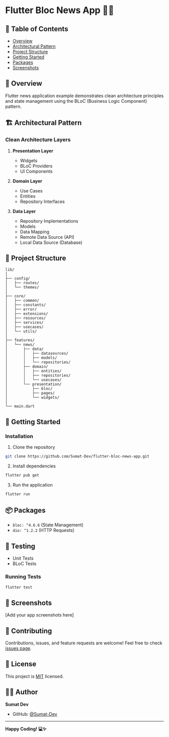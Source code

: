 
# Flutter Bloc News App  📰🚀

## 📖 Table of Contents
- [Overview](#overview)
- [Architectural Pattern](#architectural-pattern)
- [Project Structure](#project-structure)
- [Getting Started](#getting-started)
- [Packages](#packages)
- [Screenshots](#screenshots)

## 🚀 Overview
Flutter news application example demonstrates clean architecture principles and state management using the BLoC (Business Logic Component) pattern.

##  🏗 Architectural Pattern

### Clean Architecture Layers
1. **Presentation Layer**
    - Widgets
    - BLoC Providers
    - UI Components

2. **Domain Layer**
    - Use Cases
    - Entities
    - Repository Interfaces

3. **Data Layer**
    - Repository Implementations
    - Models
    - Data Mapping
    - Remote Data Source (API)
    - Local Data Source (Database)


## 📂 Project Structure
```
lib/
│
├── config/
│   ├── routes/
│   └── themes/
│
├── core/
│   ├── common/
│   ├── constants/
│   ├── error/
│   ├── extensions/
│   ├── resources/
│   ├── services/
│   ├── usecases/
│   └── utils/
│
├── features/
│   └── news/
│       ├── data/
│       │   ├── datasources/
│       │   ├── models/
│       │   └── repositories/
│       ├── domain/
│       │   ├── entities/
│       │   ├── repositories/
│       │   └── usecases/
│       └── presentation/
│           ├── bloc/
│           ├── pages/
│           └── widgets/
│
└── main.dart
```

## 🚀 Getting Started

### Installation
1. Clone the repository
```bash
git clone https://github.com/Sumat-Dev/flutter-bloc-news-app.git
```

2. Install dependencies
```bash
flutter pub get
```

3. Run the application
```bash
flutter run
```

## 📦 Packages

- `bloc: ^4.6.6` (State Management)
- `dio: ^1.2.2` (HTTP Requests)

## 🧪 Testing
- Unit Tests
- BLoC Tests

### Running Tests
```bash
flutter test
```

## 📱 Screenshots
[Add your app screenshots here]

## 🤝 Contributing
Contributions, issues, and feature requests are welcome! Feel free to check [issues page](https://github.com/Sumat-Dev/flutter-getx-mvc-guide/issues).

## 📝 License
This project is [MIT](https://choosealicense.com/licenses/mit/) licensed.

## 👨‍💻 Author
**Sumat Dev**
- GitHub: [@Sumat-Dev](https://github.com/Sumat-Dev)

---

**Happy Coding! 💻✨**

